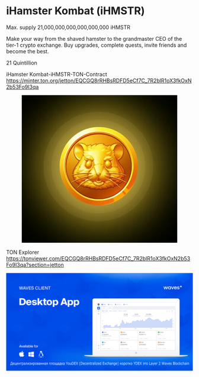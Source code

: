 # iHamster Kombat (iHMSTR)

Max. supply 21,000,000,000,000,000,000 iHMSTR

Make your way from the shaved hamster to the grandmaster CEO of the tier-1 crypto exchange.  Buy upgrades, complete quests, invite friends and become the best.

21 Quintillion

iHamster Kombat-iHMSTR-TON-Contract 
https://minter.ton.org/jetton/EQCGQ8rRHBsRDFD5eCf7C_7R2blR1oX3fkOxN2b53Fo9I3qa

<p align="center">
  <img src="https://github.com/js2028497/iHamsterKombat/blob/dev/iHMSTR_black.png">
</p>


TON Explorer https://tonviewer.com/EQCGQ8rRHBsRDFD5eCf7C_7R2blR1oX3fkOxN2b53Fo9I3qa?section=jetton
<p align="center">
  <img src="https://github.com/raasakh/YDEX/blob/dev/wallet.png">
</p>


